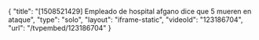 {
    "title": "[1508521429] Empleado de hospital afgano dice que 5 mueren en ataque",
    "type": "solo",
    "layout": "iframe-static",
    "videoId": "123186704",
    "url": "\/tvpembed\/123186704"
}